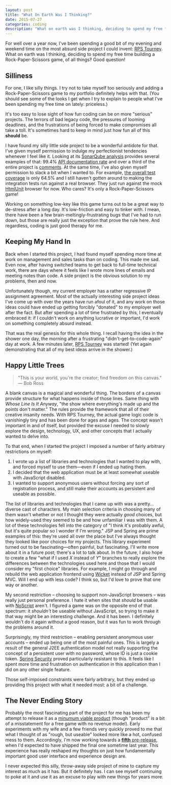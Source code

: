 ```yaml
---
layout: post
title: "What On Earth Was I Thinking?"
date: 2015-07-27
categories: coding
description: "What on earth was I thinking, deciding to spend my free time building a Rock-Paper-Scissors game, of all things‽ Good question!"
---
```


For well over a year now, I've been spending a good bit of my evening and weekend time on the most absurd side project I could invent: [RPS Tourney](https://github.com/karlmdavis/rps-tourney). What on earth was I thinking, deciding to spend my free time building a Rock-Paper-Scissors game, of all things‽ Good question!

## Silliness

For one, I like silly things. I try not to take myself too seriously and adding a Rock-Paper-Scissors game to my portfolio definitely helps with that. (You should see some of the looks I get when I try to explain to people what I've been spending my free time on lately: priceless.)

It's too easy to lose sight of how fun coding can be on more "serious" projects. The terrors of bad legacy code, the pressures of looming deadlines, and the frustrations of being forced to make compromises all take a toll. It's sometimes hard to keep in mind just how fun all of this **should** be.

I have found my silly little side project to be a wonderful antidote for that. I've given myself permission to indulge my perfectionist tendencies whenever I feel like it. Looking at its [SonarQube analysis](https://justdavis.com/sonar/dashboard/index/com.justdavis.karl.rpstourney:rps-tourney-parent) provides several examples of that: 99.4% [API documentation rate](https://justdavis.com/sonar/drilldown/measures/44?highlight=public_documented_api_density&metric=public_undocumented_api) and over a third of the entire project is [comments](https://justdavis.com/sonar/drilldown/measures/44?metric=comment_lines_density). At the same time, I've also given myself permission to slack a bit when I wanted to. For example, [the overall test coverage](https://justdavis.com/sonar/drilldown/measures/44?metric=overall_coverage) is only 64.5% and I still haven't gotten around to making the integration tests run against a real browser. They just run against the mock [HtmlUnit](http://htmlunit.sourceforge.net/) browser for now. Who cares? It's only a Rock-Paper-Scissors game!

Working on something low-key like this game turns out to be a great way to de-stress after a long day. It's low-friction and easy to tinker with. I mean, there have been a few brain-meltingly-frustrating bugs that I've had to run down, but those are really just the exception that prove the rule here. And regardless, coding is just good therapy for me.

## Keeping My Hand In

Back when I started this project, I had found myself spending more time at work on management and sales tasks than on coding. This made me sad. Even now, after having switched teams to get back to full-time technical work, there are days where it feels like I wrote more lines of emails and meeting notes than code. A side project is the obvious solution to my problems, then and now.

Unfortunately though, my current employer has a rather regressive IP assignment agreement. Most of the actually interesting side project ideas I've come up with over the years have run afoul of it, and any work on those ideas could have ended up getting forcibly "donated" to my employer well after the fact. But after spending a lot of time frustrated by this, I eventually embraced it: if I couldn't work on anything lucrative or important, I'd work on something completely absurd instead.

That was the real genesis for this whole thing. I recall having the idea in the shower one day, the morning after a frustrating "didn't-get-to-code-again" day at work. A few minutes later, [RPS Tourney](https://github.com/karlmdavis/rps-tourney) was started! (Yet again demonstrating that all of my best ideas arrive in the shower.)

## Happy Little Trees

> "This is your world, you're the creator; find freedom on this canvas." — Bob Ross

A blank canvas is a magical and wonderful thing. The borders of a canvas provide structure for what happens inside of those lines. Same thing with *Whose Line Is It Anyway*, "the show where everything's made up and the points don't matter." The rules provide the framework that all of their creative insanity needs. With RPS Tourney, the actual game logic code is vanishingly tiny and has been done for ages and ages. The concept wasn't important in and of itself, but provided the excuse I needed to slowly explore the design, technology, UX, and other concepts that I actually wanted to delve into.

To that end, when I started the project I imposed a number of fairly arbitrary restrictions on myself:

1. I wrote up a list of libraries and technologies that I wanted to play with, and forced myself to use them—even if I ended up hating them.
2. I decided that the web application must be at least somewhat useable with JavaScript disabled.
3. I wanted to support anonymous users without forcing any sort of registration process, and still make their accounts as persistent and useable as possible.

The list of libraries and technologies that I came up with was a pretty... diverse cast of characters. My main selection criteria in choosing many of them wasn't whether or not I thought they were actually _good_ choices, but how widely-used they seemed to be and how unfamiliar I was with them. A lot of these technologies fell into the category of "I think it's probably awful, but it's quite popular so I wonder if I'm wrong." JSP and Spring are prime examples of this: they're used all over the place but I've always thought they looked like poor choices for my projects. This library experiment turned out to be fascinating—often painful, but fascinating. I'll write more about it in a future post; there's a lot to talk about. In the future, I also hope to create a few "what if I used _X_ instead of _Y_" branches to really explore the differences between the technologies used here and those that I would consider my "first choice" libraries. For example, I might go through and rebuild the web application frontend using [Wicket](https://wicket.apache.org/) instead of JSP and Spring MVC. Will I end up with less code? I think so, but I'd love to prove that one way or another.

My second restriction – choosing to support non-JavaScript browsers – was really just personal preference. I hate it when sites that _should_ be usable with [NoScript](https://noscript.net/) aren't. I figured a game was on the opposite end of that spectrum: it _shouldn't_ be useable without JavaScript, so trying to make it that way might be an interesting challenge. And it has been. I definitely wouldn't do it again without a good reason, but it was fun to work through the problems around it.

Surprisingly, my third restriction – enabling persistent anonymous user accounts – ended up being one of the most painful ones. This is largely a result of the general J2EE authentication model not really supporting the concept of a persistent user with no password, whose ID is just a cookie token. [Spring Security](http://projects.spring.io/spring-security/) proved particularly resistant to this. It feels like I spent more time and frustration on authentication in this application than I did on any other single feature.

Those self-imposed constraints were fairly arbitrary, but they ended up providing this project with what it needed most: a bit of a challenge.

## The Never Ending Story

Probably the most fascinating part of the project for me has been my attempt to release it as a [minumum viable product](https://en.wikipedia.org/wiki/Minimum_viable_product) (though "product" is a bit of a misstatement for a free game with no revenue model). Early experiments with my wife and a few friends very quickly proved to me that what I thought of as "rough, but useable" looked more like a hot, confused mess to them. Accordingly, I'm now working towards a [**fifth** pre-release](https://github.com/karlmdavis/rps-tourney/issues?utf8=%E2%9C%93&q=milestone%3A2.0.0-milestone.5+), when I'd expected to have shipped the final one sometime last year. This experience has really reshaped my thoughts on just how fundamentally important good user interface and experience design are.

I never expected this silly, throw-away side project of mine to capture my interest as much as it has. But it definitely has. I can see myself continuing to poke at it and use it as an excuse to play with new things for years more.
